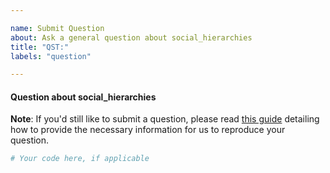```yaml
---

name: Submit Question
about: Ask a general question about social_hierarchies
title: "QST:"
labels: "question"

---
```


#### Question about social_hierarchies

**Note**: If you'd still like to submit a question, please read [this guide](
https://matthewrocklin.com/blog/work/2018/02/28/minimal-bug-reports) detailing how to
provide the necessary information for us to reproduce your question.

```python
# Your code here, if applicable
```
